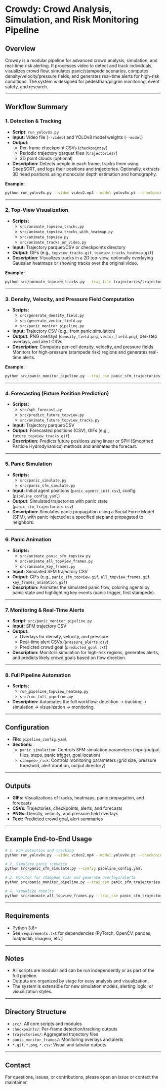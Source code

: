 # Crowdy: Crowd Analysis, Simulation, and Risk Monitoring Pipeline

## Overview

Crowdy is a modular pipeline for advanced crowd analysis, simulation, and real-time risk alerting. It processes video to detect and track individuals, visualizes crowd flow, simulates panic/stampede scenarios, computes density/velocity/pressure fields, and generates real-time alerts for high-risk conditions. The system is designed for pedestrian/pilgrim monitoring, event safety, and research.

---

## Workflow Summary

### 1. Detection & Tracking

- **Script:** `run_yolov8x.py`
- **Input:** Video file (`--video`) and YOLOv8 model weights (`--model`)
- **Output:** 
  - Per-frame checkpoint CSVs (`checkpoints/`)
  - Periodic trajectory parquet files (`trajectories/`)
  - 3D point clouds (optional)
- **Description:** Detects people in each frame, tracks them using DeepSORT, and logs their positions and trajectories. Optionally, extracts 3D head positions using monocular depth estimation and homography.

**Example:**
```bash
python run_yolov8x.py --video video2.mp4 --model yolov8x.pt --checkpoints_dir checkpoints
```

---

### 2. Top-View Visualization

- **Scripts:** 
  - `src/animate_topview_tracks.py`
  - `src/animate_topview_tracks_with_heatmap.py`
  - `src/animate_topview.py`
  - `src/animate_tracks_on_video.py`
- **Input:** Trajectory parquet/CSV or checkpoints directory
- **Output:** GIFs (e.g., `topview_tracks.gif`, `topview_tracks_heatmap.gif`)
- **Description:** Visualizes tracks in a 2D top-view, optionally overlaying Gaussian heatmaps or showing tracks over the original video.

**Example:**
```bash
python src/animate_topview_tracks.py --traj_file trajectories/trajectories_100.parquet --output_gif topview_tracks.gif
```

---

### 3. Density, Velocity, and Pressure Field Computation

- **Scripts:** 
  - `src/generate_density_field.py`
  - `src/generate_vector_field.py`
  - `src/panic_monitor_pipeline.py`
- **Input:** Trajectory CSV (e.g., from panic simulation)
- **Output:** PNG overlays (`density_field.png`, `vector_field.png`), per-step overlays, and alert CSVs
- **Description:** Computes per-cell density, velocity, and pressure fields. Monitors for high-pressure (stampede risk) regions and generates real-time alerts.

**Example:**
```bash
python src/panic_monitor_pipeline.py --traj_csv panic_sfm_trajectories.csv --output_dir panic_monitor_frames
```

---

### 4. Forecasting (Future Position Prediction)

- **Scripts:** 
  - `src/sph_forecast.py`
  - `src/predict_future_topview.py`
  - `src/animate_future_topview_tracks.py`
- **Input:** Trajectory parquet/CSV
- **Output:** Forecasted positions (CSV), GIFs (e.g., `future_topview_tracks.gif`)
- **Description:** Predicts future positions using linear or SPH (Smoothed Particle Hydrodynamics) methods and animates the forecast.

---

### 5. Panic Simulation

- **Scripts:** 
  - `src/panic_simulate.py`
  - `src/panic_sfm_simulate.py`
- **Input:** Initial agent positions (`panic_agents_init.csv`), config (`pipeline_config.yaml`)
- **Output:** Simulated trajectories with panic state (`panic_sfm_trajectories.csv`)
- **Description:** Simulates panic propagation using a Social Force Model (SFM), with panic injected at a specified step and propagated to neighbors.

---

### 6. Panic Animation

- **Scripts:** 
  - `src/animate_panic_sfm_topview.py`
  - `src/animate_all_topview_frames.py`
  - `src/animate_key_frames.py`
- **Input:** Simulated SFM trajectory CSV
- **Output:** GIFs (e.g., `panic_sfm_topview.gif`, `all_topview_frames.gif`, `key_frames_animation.gif`)
- **Description:** Animates the simulated panic flow, coloring agents by panic state and highlighting key events (panic trigger, first stampede).

---

### 7. Monitoring & Real-Time Alerts

- **Script:** `src/panic_monitor_pipeline.py`
- **Input:** SFM trajectory CSV
- **Output:** 
  - Overlays for density, velocity, and pressure
  - Real-time alert CSVs (`pressure_alerts.csv`)
  - Predicted crowd goal (`predicted_goal.txt`)
- **Description:** Monitors simulation for high-risk regions, generates alerts, and predicts likely crowd goals based on flow direction.

---

### 8. Full Pipeline Automation

- **Scripts:** 
  - `run_pipeline_topview_heatmap.py`
  - `src/run_full_pipeline.py`
- **Description:** Automates the full workflow: detection → tracking → simulation → visualization → monitoring.

---

## Configuration

- **File:** `pipeline_config.yaml`
- **Sections:**
  - `panic_simulation`: Controls SFM simulation parameters (input/output files, steps, panic trigger, goal location)
  - `stampede_risk`: Controls monitoring parameters (grid size, pressure threshold, alert duration, output directory)

---

## Outputs

- **GIFs:** Visualizations of tracks, heatmaps, panic propagation, and forecasts
- **CSVs:** Trajectories, checkpoints, alerts, and forecasts
- **PNGs:** Density, velocity, and pressure field overlays
- **Text:** Predicted crowd goal, alert summaries

---

## Example End-to-End Usage

```bash
# 1. Run detection and tracking
python run_yolov8x.py --video video2.mp4 --model yolov8x.pt --checkpoints_dir checkpoints

# 2. Simulate panic scenario
python src/panic_sfm_simulate.py --config pipeline_config.yaml

# 3. Monitor for stampede risk and generate overlays/alerts
python src/panic_monitor_pipeline.py --traj_csv panic_sfm_trajectories.csv --output_dir panic_monitor_frames

# 4. Visualize results
python src/animate_all_topview_frames.py --traj_csv panic_sfm_trajectories.csv --output_gif all_topview_frames.gif
```

---

## Requirements

- Python 3.8+
- See `requirements.txt` for dependencies (PyTorch, OpenCV, pandas, matplotlib, imageio, etc.)

---

## Notes

- All scripts are modular and can be run independently or as part of the full pipeline.
- Outputs are organized by stage for easy analysis and visualization.
- The system is extensible for new simulation models, alerting logic, or visualization styles.

---

## Directory Structure

- `src/`: All core scripts and modules
- `checkpoints/`: Per-frame detection/tracking outputs
- `trajectories/`: Aggregated trajectory files
- `panic_monitor_frames/`: Monitoring overlays and alerts
- `*.gif`, `*.png`, `*.csv`: Visual and tabular outputs

---

## Contact

For questions, issues, or contributions, please open an issue or contact the maintainer.
